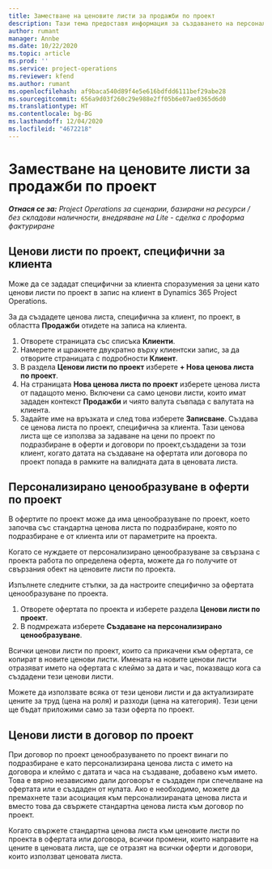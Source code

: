 ```yaml
---
title: Заместване на ценовите листи за продажби по проект
description: Тази тема предоставя информация за създаването на персонализирани ценови листи за продажби.
author: rumant
manager: Annbe
ms.date: 10/22/2020
ms.topic: article
ms.prod: ''
ms.service: project-operations
ms.reviewer: kfend
ms.author: rumant
ms.openlocfilehash: af9baca540d89f4e5e616bdfdd6111bef29abe28
ms.sourcegitcommit: 656a9d03f260c29e988e2ff05b6e07ae0365d6d0
ms.translationtype: HT
ms.contentlocale: bg-BG
ms.lasthandoff: 12/04/2020
ms.locfileid: "4672218"
---
```

# <a name="override-project-sales-price-lists"></a>Заместване на ценовите листи за продажби по проект

_**Отнася се за:** Project Operations за сценарии, базирани на ресурси / без складови наличности, внедряване на Lite - сделка с проформа фактуриране_

## <a name="customer-specific-project-price-lists"></a>Ценови листи по проект, специфични за клиента

Може да се зададат специфични за клиента споразумения за цени като ценови листи по проект в запис на клиент в Dynamics 365 Project Operations.

За да създадете ценова листа, специфична за клиент, по проект, в областта **Продажби** отидете на записа на клиента.

1. Отворете страницата със списъка **Клиенти**.
2. Намерете и щракнете двукратно върху клиентски запис, за да отворите страницата с подробности **Клиент**.
3. В раздела **Ценови листи по проект** изберете **+ Нова ценова листа по проект**.
4. На страницата **Нова ценова листа по проект** изберете ценова листа от падащото меню. Включени са само ценови листи, които имат зададен контекст **Продажби** и чиято валута съвпада с валутата на клиента.
5. Задайте име на връзката и след това изберете **Записване**. Създава се ценова листа по проект, специфична за клиента. Тази ценова листа ще се използва за задаване на цени по проект по подразбиране в оферти и договори по проект,създадени за този клиент, когато датата на създаване на офертата или договора по проект попада в рамките на валидната дата в ценовата листа.

## <a name="custom-pricing-on-project-quotes"></a>Персонализирано ценообразуване в оферти по проект

В офертите по проект може да има ценообразуване по проект, което започва със стандартна ценова листа по подразбиране, която по подразбиране е от клиента или от параметрите на проекта.

Когато се нуждаете от персонализирано ценообразуване за свързана с проекта работа по определена оферта, можете да го получите от свързания обект на ценовите листи по проекта.

Изпълнете следните стъпки, за да настроите специфично за офертата ценообразуване по проекта.

1. Отворете офертата по проекта и изберете раздела **Ценови листи по проект**.
2. В подмрежата изберете **Създаване на персонализирано ценообразуване**.

Всички ценови листи по проект, които са прикачени към офертата, се копират в новите ценови листи. Имената на новите ценови листи отразяват името на офертата с клеймо за дата и час, показващо кога са създадени тези ценови листи.

Можете да използвате всяка от тези ценови листи и да актуализирате цените за труд (цена на роля) и разходи (цена на категория). Тези цени ще бъдат приложими само за тази оферта по проект.

## <a name="price-lists-on-a-project-contract"></a>Ценови листи в договор по проект

При договор по проект ценообразуването по проект винаги по подразбиране е като персонализирана ценова листа с името на договора и клеймо с датата и часа на създаване, добавено към името. Това е вярно независимо дали договорът е създаден при спечелване на офертата или е създаден от нулата. Ако е необходимо, можете да премахнете тази асоциация към персонализираната ценова листа и вместо това да свържете стандартна ценова листа към договор по проект.

Когато свържете стандартна ценова листа към ценовите листи по проекта в офертата или договора, всички промени, които направите на цените в ценовата листа, ще се отразят на всички оферти и договори, които използват ценовата листа.
